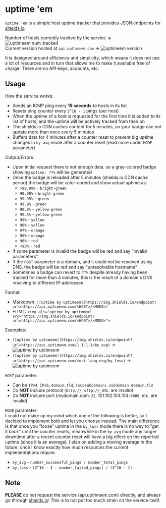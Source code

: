# uptime 'em
`uptime 'em` is a simple host uptime tracker that provides JSON endpoints for [shields.io](https://shields.io).  

Number of hosts currently tracked by the service **->** ![uptimeem num_tracked](https://img.shields.io/endpoint?url=https://api.uptimeem.com/num_tracked)  
Current version hosted at `api.uptimeem.com` **->** ![uptimeem version](https://img.shields.io/endpoint?url=https://api.uptimeem.com/version)

It is designed around efficiency and simplicity, which means it does not use a lot of resources and in turn that allows
me to make it available free of charge. There are no API-keys, accounts, etc. 

## Usage
How the service works:
- Sends an ICMP ping every **15 seconds** to hosts in its list
- Resets ping counter every `2^16 - 1` pings (per host)
- When the uptime of a host is requested for the first time it is added to its list of hosts, and the uptime will be
actively tracked from then on
- The shields.io CDN caches content for 5 minutes, so your badge can not update more than once every 5 minutes
- Buffers data for 4 minutes after a counter reset to prevent big uptime changes in `by_avg` mode after
a counter reset (read more under `MODE` parameter)

Output/Errors:
- Upon initial request there is not enough data, so a gray-colored badge showing `uptime: ??%` will be generated
- Once the badge is reloaded after 5 minutes (shields.io CDN cache period) the badge will be color-coded and show actual uptime as:
  - `>99.99%` - `bright-green`
  - `99.99%` - `bright-green`
  - `99.95%` - `green`
  - `99.9%` - `green`
  - `99.8%` - `yellow-green`
  - `99.5%` - `yellow-green`
  - `99%` - `yellow`
  - `98%` - `yellow`
  - `97%` - `orange`
  - `95%` - `orange`
  - `90%` - `red`
  - `<90%` - `red`
- If some parameter is invalid the badge will be red and say "invalid parameters"
- If the `HOST` parameter is a domain, and it could not be resolved using DNS, the badge will be red and say
"unresolvable hostname"
- Sometimes a badge can revert to `??%` despite already having been tracked for more than 4 minutes, this is the result
of a domain's DNS resolving to different IP-addresses

Format:
- Markdown: `![uptime by uptimeem](https://img.shields.io/endpoint?url=https://api.uptimeem.com/<HOST>/<MODE>)`
- HTML: `<img alt="uptime by uptimeem" src="https://img.shields.io/endpoint?url=https://api.uptimeem.com/<HOST>/<MODE>">`

Examples:
- `![uptime by uptimeem](https://img.shields.io/endpoint?url=https://api.uptimeem.com/1.1.1.1/by_avg)` -> ![uptime by uptimeem](https://img.shields.io/endpoint?url=https://api.uptimeem.com/1.1.1.1/by_avg)
- `![uptime by uptimeem](https://img.shields.io/endpoint?url=https://api.uptimeem.com/rust-lang.org/by_loss)` -> ![uptime by uptimeem](https://img.shields.io/endpoint?url=https://api.uptimeem.com/rust-lang.org/by_loss)

`HOST` parameter:
- Can be `IPv4`, `IPv6`, `domain.tld`, `(subsubdomain).subdomain.domain.tld`
- Do **NOT** include protocol (`http://`, `sftp://`, etc. are invalid)
- Do **NOT** include port (mydomain.com`:22`, 101.102.103.104`:8080`, etc. are invalid)

`MODE` parameter:  
I could not make up my mind which one of the following is better, so I decided to implement both and let you
choose instead. The main difference is that once you "loose" uptime in the `by_loss` mode there is no way to "get it back"
until the counter resets, meanwhile in the `by_avg` mode any longer downtime after a recent counter reset will have a
big effect on the reported uptime (since it is an average). I plan on adding a moving average in the future, once I know
exactly how much resources the current implementations require.
- `by_avg` - `number_successful_pings / number_total_pings`
- `by_loss` - `(2^16 - 1 - number_failed_pings) / (2^16 - 1)`

## Note
**PLEASE** do not request the service (api.uptimeem.com) directly, and always go through [shields.io](https://shields.io)!
This is to not put too much strain on the service itself.
